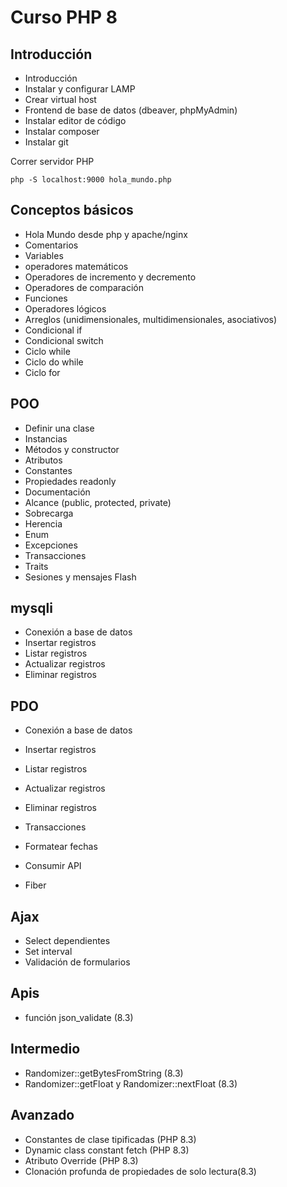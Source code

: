 # Curso PHP 8

## Introducción

- Introducción
- Instalar y configurar LAMP
- Crear virtual host
- Frontend de base de datos (dbeaver, phpMyAdmin)
- Instalar editor de código
- Instalar composer
- Instalar git

Correr servidor PHP
```
php -S localhost:9000 hola_mundo.php
```

## Conceptos básicos
- Hola Mundo desde php y apache/nginx
- Comentarios
- Variables
- operadores matemáticos
- Operadores de incremento y decremento
- Operadores de comparación
- Funciones
- Operadores lógicos
- Arreglos (unidimensionales, multidimensionales, asociativos)
- Condicional if
- Condicional switch
- Ciclo while
- Ciclo do while
- Ciclo for

## POO
- Definir una clase
- Instancias
- Métodos y constructor
- Atributos
- Constantes
- Propiedades readonly
- Documentación
- Alcance (public, protected, private)
- Sobrecarga
- Herencia
- Enum
- Excepciones
- Transacciones
- Traits
- Sesiones y mensajes Flash

## mysqli
- Conexión a base de datos
- Insertar registros
- Listar registros
- Actualizar registros
- Eliminar registros

## PDO
- Conexión a base de datos
- Insertar registros
- Listar registros
- Actualizar registros
- Eliminar registros
- Transacciones

- Formatear fechas
- Consumir API
- Fiber

## Ajax
- Select dependientes
- Set interval
- Validación de formularios

## Apis
- función json_validate (8.3)

## Intermedio
- Randomizer::getBytesFromString (8.3)
- Randomizer::getFloat y Randomizer::nextFloat (8.3)

## Avanzado
- Constantes de clase tipificadas (PHP 8.3)
- Dynamic class constant fetch (PHP 8.3)
- Atributo Override (PHP 8.3)
- Clonación profunda de propiedades de solo lectura(8.3)